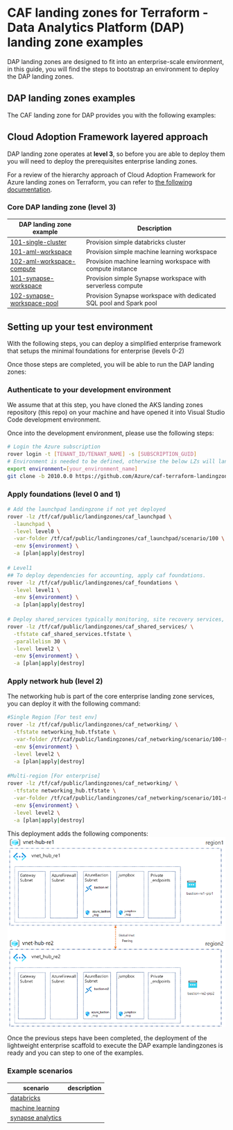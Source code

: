 # CAF landing zones for Terraform - Data Analytics Platform (DAP) landing zone examples

DAP landing zones are designed to fit into an enterprise-scale environment, in this guide, you will find the steps to bootstrap an environment to deploy the DAP landing zones.

## DAP landing zones examples

The CAF landing zone for DAP provides you with the following examples:

## Cloud Adoption Framework layered approach

DAP landing zone operates at **level 3**, so before you are able to deploy them you will need to deploy the prerequisites enterprise landing zones.

For a review of the hierarchy approach of Cloud Adoption Framework for Azure landing zones on Terraform, you can refer to [the following documentation](https://github.com/Azure/caf-terraform-landingzones/blob/master/documentation/code_architecture/hierarchy.md).

### Core DAP landing zone (level 3)

| DAP landing zone example                                                                                              | Description                                                |
|---------------------------------------------------------------------------------------------------|------------------------------------------------------------|
| [101-single-cluster](./databricks/101-simple-cluster)| Provision simple databricks cluster |
| [101-aml-workspace](./machine_learning/101-aml-workspace)| Provision simple machine learning workspace |
| [102-aml-workspace-compute](./machine_learning/103-multi-clusters102-aml-workspace-compute)| Provision machine learning workspace with compute instance                   |
| [101-synapse-workspace](./synapse_analytics/101-synapse-workspace)| Provision simple Synapse workspace with serverless compute |
| [102-synapse-workspace-pool](./synapse_analytics/102-synapse-workspace-pool)| Provision Synapse workspace with dedicated SQL pool and Spark pool |


## Setting up your test environment

With the following steps, you can deploy a simplified enterprise framework that setups the minimal foundations for enterprise (levels 0-2)

Once those steps are completed, you will be able to run the DAP landing zones:

### Authenticate to your development environment

We assume that at this step, you have cloned the AKS landing zones repository (this repo) on your machine and have opened it into Visual Studio Code development environment.

Once into the development environment, please use the following steps:

```bash
# Login the Azure subscription
rover login -t [TENANT_ID/TENANT_NAME] -s [SUBSCRIPTION_GUID]
# Environment is needed to be defined, otherwise the below LZs will land into sandpit which someone else is working on
export environment=[your_environment_name]
git clone -b 2010.0.0 https://github.com/Azure/caf-terraform-landingzones.git /tf/caf/public

```

### Apply foundations (level 0 and 1)

```bash
# Add the launchpad landingzone if not yet deployed
rover -lz /tf/caf/public/landingzones/caf_launchpad \
  -launchpad \
  -level level0 \
  -var-folder /tf/caf/public/landingzones/caf_launchpad/scenario/100 \
  -env ${environment} \
  -a [plan|apply|destroy]

# Level1
## To deploy dependencies for accounting, apply caf foundations.
rover -lz /tf/caf/public/landingzones/caf_foundations \
  -level level1 \
  -env ${environment} \
  -a [plan|apply|destroy]

# Deploy shared_services typically monitoring, site recovery services, azure image gallery. In this example we dont deploy anything but it will expose the Terraform state to level 3 landing zones, so is required.
rover -lz /tf/caf/public/landingzones/caf_shared_services/ \
  -tfstate caf_shared_services.tfstate \
  -parallelism 30 \
  -level level2 \
  -env ${environment} \
  -a [plan|apply|destroy]
```

### Apply network hub (level 2)

The networking hub is part of the core enterprise landing zone services, you can deploy it with the following command:

```bash
#Single Region [For test env]
rover -lz /tf/caf/public/landingzones/caf_networking/ \
  -tfstate networking_hub.tfstate \
  -var-folder /tf/caf/public/landingzones/caf_networking/scenario/100-single-region-hub \
  -env ${environment} \
  -level level2 \
  -a [plan|apply|destroy]

#Multi-region [For enterprise]
rover -lz /tf/caf/public/landingzones/caf_networking/ \
  -tfstate networking_hub.tfstate \
  -var-folder /tf/caf/public/landingzones/caf_networking/scenario/101-multi-region-hub \
  -env ${environment} \
  -level level2 \
  -a [plan|apply|destroy]
```

This deployment adds the following components:
![caf_layers](https://raw.githubusercontent.com/aztfmod/landingzone_aks/master/_pictures/examples/101-multi-region-hub.png)

<!-- ### Apply network spoke (level 3)

```bash
# Deploy networking spoke for AKS
export example="102-aml-workspace-compute"
rover -lz /tf/caf/public/landingzones/caf_networking/ \
      -var-file /tf/caf/landingzone_data_analytics/examples/azure_machine_learning/${example}/networking_spoke.tfvars \
      -tfstate networking_spoke_data_analytics.tfstate \
      -env ${environment} \
	    -level level3 \
  -a [plan|apply|destroy]

``` -->

Once the previous steps have been completed, the deployment of the lightweight enterprise scaffold to execute the DAP example landingzones is ready and you can step to one of the examples.

### Example scenarios

| scenario                                 | description |
|------------------------------------------|-------------|
| [databricks](./databricks)               |             |
| [machine learning](./machine_learning)   |             |
| [synapse analytics](./synapse_analytics) |             |
